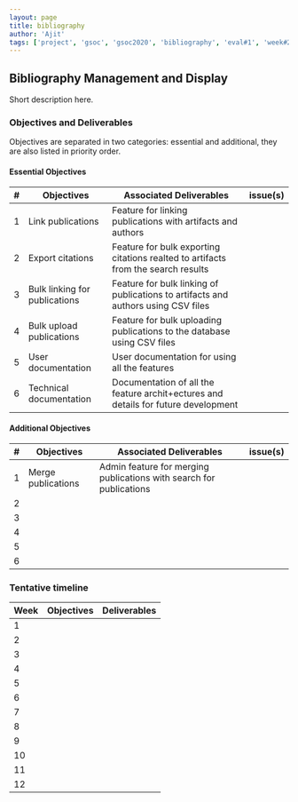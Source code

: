 ```yaml
---
layout: page
title: bibliography
author: 'Ajit'
tags: ['project', 'gsoc', 'gsoc2020', 'bibliography', 'eval#1', 'week#2']
---
```


## Bibliography Management and Display

Short description here.

### Objectives and Deliverables

Objectives are separated in two categories: essential and additional, they are also listed in priority order.

#### Essential Objectives

| \#  | Objectives                    | Associated Deliverables                                                            | issue(s) |
| --- | ----------------------------- | ---------------------------------------------------------------------------------- | -------- |
| 1   | Link publications             | Feature for linking publications with artifacts and authors                        |          |
| 2   | Export citations              | Feature for bulk exporting citations realted to artifacts from the search results  |          |
| 3   | Bulk linking for publications | Feature for bulk linking of publications to artifacts and authors using CSV files  |          |
| 4   | Bulk upload publications      | Feature for bulk uploading publications to the database using CSV files            |          |
| 5   | User documentation            | User documentation for using all the features                                      |          |
| 6   | Technical documentation       | Documentation of all the feature archit+ectures and details for future development |          |

#### Additional Objectives

| \#  | Objectives         | Associated Deliverables                                             | issue(s) |
| --- | ------------------ | ------------------------------------------------------------------- | -------- |
| 1   | Merge publications | Admin feature for merging publications with search for publications |          |
| 2   |                    |                                                                     |          |
| 3   |                    |                                                                     |          |
| 4   |                    |                                                                     |          |
| 5   |                    |                                                                     |          |
| 6   |                    |                                                                     |          |

### Tentative timeline

| Week | Objectives | Deliverables |
| ---- | ---------- | ------------ |
| 1    |            |              |
| 2    |            |              |
| 3    |            |              |
| 4    |            |              |
| 5    |            |              |
| 6    |            |              |
| 7    |            |              |
| 8    |            |              |
| 9    |            |              |
| 10   |            |              |
| 11   |            |              |
| 12   |            |              |
